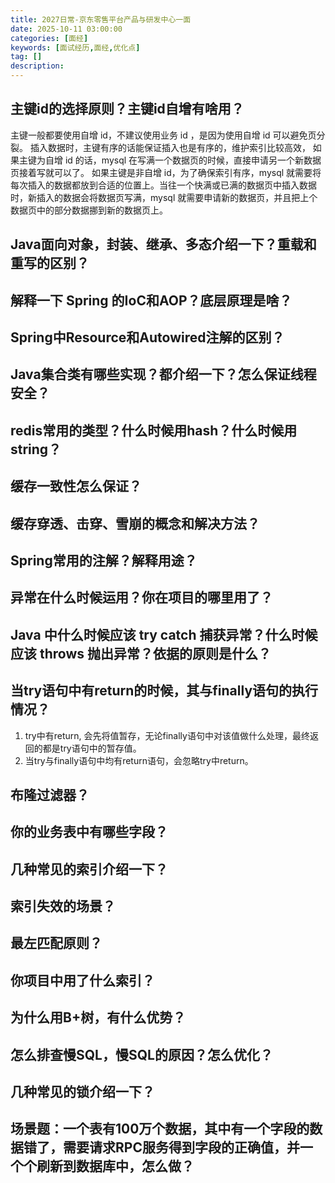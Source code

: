 ```yaml
---
title: 2027日常-京东零售平台产品与研发中心一面
date: 2025-10-11 03:00:00
categories: [面经]
keywords: [面试经历,面经,优化点]
tag: []
description:
---
```


## 主键id的选择原则？主键id自增有啥用？

主键一般都要使用自增 id，不建议使用业务 id ，是因为使用自增 id 可以避免页分裂。
插入数据时，主键有序的话能保证插入也是有序的，维护索引比较高效，
如果主键为自增 id 的话，mysql 在写满一个数据页的时候，直接申请另一个新数据页接着写就可以了。
如果主键是非自增 id，为了确保索引有序，mysql 就需要将每次插入的数据都放到合适的位置上。当往一个快满或已满的数据页中插入数据时，新插入的数据会将数据页写满，mysql 就需要申请新的数据页，并且把上个数据页中的部分数据挪到新的数据页上。

## Java面向对象，封装、继承、多态介绍一下？重载和重写的区别？

## 解释一下 Spring 的IoC和AOP？底层原理是啥？

## Spring中Resource和Autowired注解的区别？

## Java集合类有哪些实现？都介绍一下？怎么保证线程安全？

## redis常用的类型？什么时候用hash？什么时候用string？

## 缓存一致性怎么保证？

## 缓存穿透、击穿、雪崩的概念和解决方法？

## Spring常用的注解？解释用途？

## 异常在什么时候运用？你在项目的哪里用了？

## Java 中什么时候应该 try catch 捕获异常？什么时候应该 throws 抛出异常？依据的原则是什么？

## 当try语句中有return的时候，其与finally语句的执行情况？

1. try中有return, 会先将值暂存，无论finally语句中对该值做什么处理，最终返回的都是try语句中的暂存值。
2. 当try与finally语句中均有return语句，会忽略try中return。

## 布隆过滤器？

## 你的业务表中有哪些字段？

## 几种常见的索引介绍一下？

## 索引失效的场景？

## 最左匹配原则？

## 你项目中用了什么索引？

## 为什么用B+树，有什么优势？

## 怎么排查慢SQL，慢SQL的原因？怎么优化？

## 几种常见的锁介绍一下？

## 场景题：一个表有100万个数据，其中有一个字段的数据错了，需要请求RPC服务得到字段的正确值，并一个个刷新到数据库中，怎么做？
